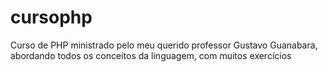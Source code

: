 # cursophp
 Curso de PHP ministrado pelo meu querido professor Gustavo Guanabara, abordando todos os conceitos da linguagem, com muitos exercícios
